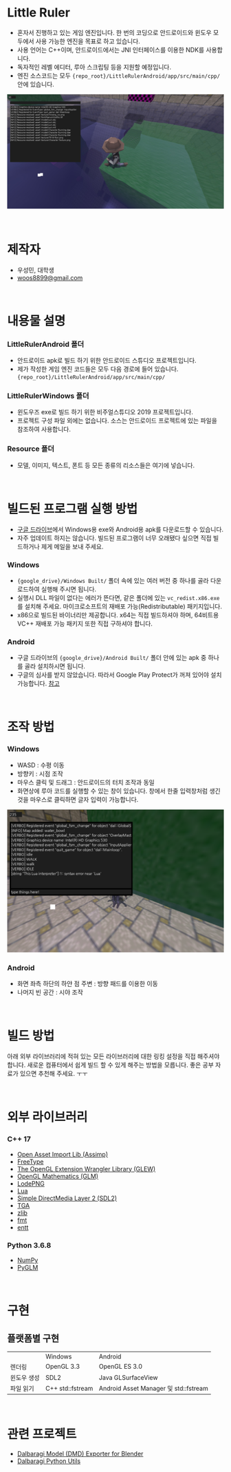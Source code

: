 # Little Ruler

* 혼자서 진행하고 있는 게임 엔진입니다. 한 번의 코딩으로 안드로이드와 윈도우 모두에서 사용 가능한 엔진을 목표로 하고 있습니다.
* 사용 언어는 C++이며, 안드로이드에서는 JNI 인터페이스를 이용한 NDK를 사용합니다.
* 독자적인 레벨 에디터, 루아 스크립팅 등을 지원할 예정입니다.
* 엔진 소스코드는 모두 `{repo_root}/LittleRulerAndroid/app/src/main/cpp/` 안에 있습니다.

![alt text](./screenshots/main.jpg)

<br>

# 제작자

* 우성민, 대학생
* woos8899@gmail.com

<br>

# 내용물 설명

### LittleRulerAndroid 폴더

* 안드로이드 apk로 빌드 하기 위한 안드로이드 스튜디오 프로젝트입니다.
* 제가 작성한 게임 엔진 코드들은 모두 다음 경로에 들어 있습니다. `{repo_root}/LittleRulerAndroid/app/src/main/cpp/`

### LittleRulerWindows 폴더

* 윈도우즈 exe로 빌드 하기 위한 비주얼스튜디오 2019 프로젝트입니다.
* 프로젝트 구성 파일 외에는 없습니다. 소스는 안드로이드 프로젝트에 있는 파일을 참조하여 사용합니다.

### Resource 폴더

* 모델, 이미지, 텍스트, 폰트 등 모든 종류의 리소스들은 여기에 넣습니다.

<br>

# 빌드된 프로그램 실행 방법

* [구글 드라이브](https://drive.google.com/open?id=1xwQg17bW5f346rpXe2RFgifUFEycAm3t)에서 Windows용 exe와 Android용 apk를 다운로드할 수 있습니다.
* 자주 업데이트 하지는 않습니다. 빌드된 프로그램이 너무 오래됐다 싶으면 직접 빌드하거나 제게 메일을 보내 주세요.

### Windows

* `{google_drive}/Windows Built/` 폴더 속에 있는 여러 버전 중 하나를 골라 다운로드하여 실행해 주시면 됩니다.
* 실행시 DLL 파일이 없다는 에러가 뜬다면, 같은 폴더에 있는 `vc_redist.x86.exe`를 설치해 주세요. 마이크로소프트의 재배포 가능(Redistributable) 패키지입니다.
* x86으로 빌드된 바이너리만 제공합니다. x64는 직접 빌드하셔야 하며, 64비트용 VC++ 재배포 가능 패키지 또한 직접 구하셔야 합니다.

### Android

* 구글 드라이브의 `{google_drive}/Android Built/` 폴더 안에 있는 apk 중 하나를 골라 설치하시면 됩니다.
* 구글의 심사를 받지 않았습니다. 따라서 Google Play Protect가 꺼져 있어야 설치 가능합니다. [참고](https://stackoverflow.com/questions/51080755/installation-app-blocked-by-play-protect)

<br>

# 조작 방법

### Windows

* WASD : 수평 이동
* 방향키 : 시점 조작
* 마우스 클릭 및 드래그 : 안드로이드의 터치 조작과 동일
* 화면상에 루아 코드를 실행할 수 있는 창이 있습니다. 창에서 한줄 입력창처럼 생긴 것을 마우스로 클릭하면 글자 입력이 가능합니다.

![alt text](./screenshots/script.png)

### Android

* 화면 좌측 하단의 하얀 점 주변 : 방향 패드를 이용한 이동
* 나머지 빈 공간 : 시야 조작

<br>

# 빌드 방법

아래 외부 라이브러리에 적혀 있는 모든 라이브러리에 대한 링킹 설정을 직접 해주셔야 합니다. 새로운 컴퓨터에서 쉽게 빌드 할 수 있게 해주는 방법을 모릅니다. 좋은 공부 자료가 있으면 추천해 주세요. ㅜㅜ

<br>

# 외부 라이브러리

### C++ 17

* [Open Asset Import Lib (Assimp)](http://www.assimp.org/)
* [FreeType](https://www.freetype.org/)
* [The OpenGL Extension Wrangler Library (GLEW)](http://glew.sourceforge.net/)
* [OpenGL Mathematics (GLM)](https://glm.g-truc.net/)
* [LodePNG](https://lodev.org/lodepng/)
* [Lua](https://www.lua.org/)
* [Simple DirectMedia Layer 2 (SDL2)](https://www.libsdl.org/)
* [TGA](https://github.com/ColumbusUtrigas/TGA)
* [zlib](https://www.zlib.net/)
* [fmt](http://fmtlib.net/latest/index.html)
* [entt](https://github.com/skypjack/entt)

### Python 3.6.8

* [NumPy](https://www.numpy.org/)
* [PyGLM](https://pypi.org/project/PyGLM/)

<br>

# 구현

## 플랫폼별 구현

<table>
    <tr>
        <td></td>
        <td>Windows</td>
        <td>Android</td>
    </tr>
    <tr>
        <td>렌더링</td>
        <td>OpenGL 3.3</td>
        <td>OpenGL ES 3.0</td>
    </tr>
    <tr>
        <td>윈도우 생성</td>
        <td>SDL2</td>
        <td>Java GLSurfaceView</td>
    </tr>
    <tr>
        <td>파일 읽기</td>
        <td>C++ std::fstream</td>
        <td>Android Asset Manager 및 std::fstream</td>
    </tr>
</table>

<br>

# 관련 프로젝트

* [Dalbaragi Model (DMD) Exporter for Blender](https://github.com/SausageTaste/io_scene_dalbaragi)
* [Dalbaragi Python Utils](https://github.com/SausageTaste/Dalbaragi-Utils)
